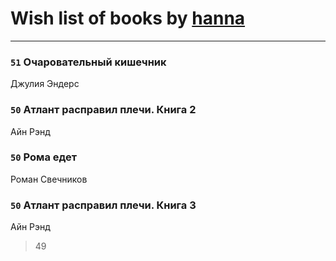# Wish list of books by [hanna](https://plus.google.com/110589643014391632917)
---

### `51` Очаровательный кишечник
Джулия Эндерс

### `50` Атлант расправил плечи. Книга 2
Айн Рэнд

### `50` Рома едет
Роман Свечников

### `50` Атлант расправил плечи. Книга 3
Айн Рэнд
> 49

